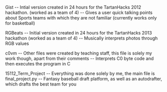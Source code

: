 Gist -- Intial version created in 24 hours for the TartanHacks 2012 hackathon. (worked as a team of 4)
     -- Gives a user quick talking points about Sports teams with which they are not familiar (currently works only for basketball)

RGBeats -- Initial version created in 24 hours for the TartanHacks 2013 hackathon (worked as a team of 4)
        -- Musically interprets photos through RGB values

c0vm -- Other files were created by teaching staff, this file is solely my work though, apart from their comments
     -- Interprets C0 byte code and then executes the program in C

15112_Term_Project -- Everything was done solely by me, the main file is final_project.py
                   -- Fantasy baseball draft platform, as well as an autodrafter, which drafts the best team for you
